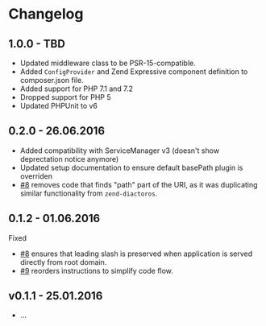 # Changelog

## 1.0.0 - TBD
* Updated middleware class to be PSR-15-compatible.
* Added `ConfigProvider` and Zend Expressive component definition to composer.json file.
* Added support for PHP 7.1 and 7.2
* Dropped support for PHP 5
* Updated PHPUnit to v6

## 0.2.0 - 26.06.2016

* Added compatibility with ServiceManager v3 (doesn't show deprectation notice anymore)
* Updated setup documentation to ensure default basePath plugin is overriden 
* [#8](https://github.com/mtymek/blast-base-url/pull/11) removes code that finds "path" part of the URI, as it was
duplicating similar functionality from `zend-diactoros`.
 
## 0.1.2 - 01.06.2016

Fixed

* [#8](https://github.com/mtymek/blast-base-url/pull/8) ensures that leading slash is preserved when application is served 
  directly from root domain.
* [#9](https://github.com/mtymek/blast-base-url/pull/9) reorders instructions to simplify code flow.


## v0.1.1 - 25.01.2016

* ...
